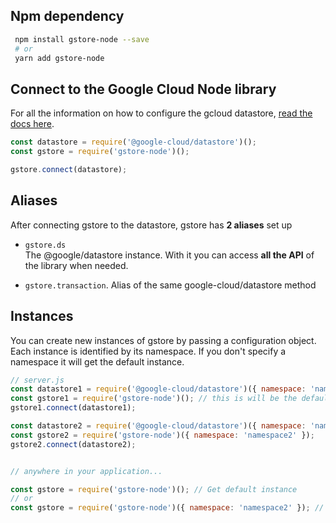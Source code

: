 ## Npm dependency

```bash
 npm install gstore-node --save
 # or
 yarn add gstore-node
```

## Connect to the Google Cloud Node library

For all the information on how to configure the gcloud datastore, [read the docs here](https://cloud.google.com/nodejs/docs/reference/datastore/1.4.x/Datastore).

```js
const datastore = require('@google-cloud/datastore')();
const gstore = require('gstore-node')();

gstore.connect(datastore);
```

## Aliases

After connecting gstore to the datastore, gstore has **2 aliases** set up

* `gstore.ds`  
  The @google/datastore instance. With it you can access **all the API** of the library when needed.

* `gstore.transaction`. Alias of the same google-cloud/datastore method

## Instances

You can create new instances of gstore by passing a configuration object. Each instance is identified by its namespace. If you don't specify a namespace it will get the default instance.

```js
// server.js
const datastore1 = require('@google-cloud/datastore')({ namespace: 'namespace1' });
const gstore1 = require('gstore-node')(); // this is will be the default gstore instance
gstore1.connect(datastore1);

const datastore2 = require('@google-cloud/datastore')({ namespace: 'namespace2' });
const gstore2 = require('gstore-node')({ namespace: 'namespace2' });
gstore2.connect(datastore2);


// anywhere in your application...

const gstore = require('gstore-node')(); // Get default instance
// or
const gstore = require('gstore-node')({ namespace: 'namespace2' }); // Get the second instance
```



